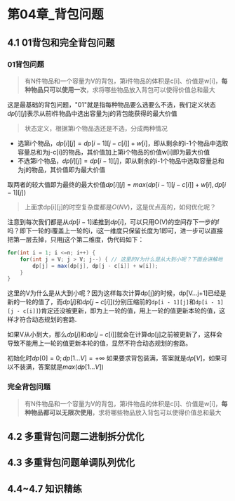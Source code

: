 # 第04章_背包问题
## 4.1 01背包和完全背包问题
### 01背包问题
> 有N件物品和一个容量为V的背包，第i件物品的体积是c[i]、价值是w[i]，**每种物品只可以使用一次**，求将哪些物品放入背包可以使得价值总和最大

这是最基础的背包问题，"01"就是指每种物品要么选要么不选，我们定义状态$dp[i][j]$表示从前i件物品中选出容量为j的背包能获得的最大价值

> 状态定义，根据第i个物品选还是不选，分成两种情况
+ 选第i个物品，$dp[i][j] = dp[i - 1][j - c[i]] + w[i]$，即从剩余的i-1个物品中选取容量总和为j-c[i]的物品，其价值加上第i个物品的价值w[i]即为最大价值
+ 不选第i个物品，$dp[i][j] = dp[i - 1][j]$，即从剩余的i-1个物品中选取容量总和为j的物品，其价值即为最大价值

取两者的较大值即为最终的最大价值$dp[i][j] = max(dp[i - 1][j - c[i]] + w[i], dp[i - 1][j])$

> 上面求dp[i][j]的时空复杂度都是$O(NV)$，这是优点高的，如何优化呢？

注意到每次我们都是从$dp[i - 1]$递推到$dp[i]$，可以只用O(V)的空间存下一步的f吗？即下一轮的i覆盖上一轮的i，i这一维度只保留长度为1即可，进一步可以直接把第一层去掉，只用j这个第二维度，伪代码如下：
```java
for(int i = 1; i <=n; i++) {
    for(int j = V; j > V; j--) { // 这里的V为什么是从大到小呢？下面会讲解地
        dp[j] = max(dp[j], dp[j - c[i]] + w[i]);
    }
}
```
这里的V为什么是从大到小呢？因为这样每次计算dp[j]的时候，dp[V...j+1]已经是新的一轮的值了，而$dp[j]$和$dp[j - c[i]]$(分别压缩前的`dp[i - 1][j]`和`dp[i - 1][j - c[i]]`)肯定还没被更新，即为上一轮的值，用上一轮的值更新本轮的值，这样才符合动态规划的套路.

如果V从小到大，那么$dp[j]$和$dp[j - c[i]]$就会在计算dp[j]之前被更新了，这样会导致不能用上一轮的值更新本轮的值，显然不符合动态规划的套路。

初始化时$dp[0] = 0; dp[1...V] = +∞$
如果要求背包装满，答案就是$dp[V]$，如果可以不装满，答案就是$max(dp[1...V])$

### 完全背包问题
> 有N件物品和一个容量为V的背包，第i件物品的体积是c[i]、价值是w[i]，**每种物品都可以无限次使用**，求将哪些物品放入背包可以使得价值总和最大
## 4.2 多重背包问题二进制拆分优化
## 4.3 多重背包问题单调队列优化
## 4.4~4.7 知识精练